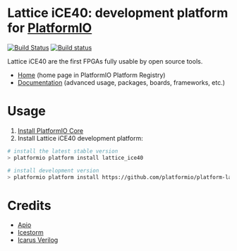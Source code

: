 # Lattice iCE40: development platform for [PlatformIO](http://platformio.org)
[![Build Status](https://travis-ci.org/platformio/platform-lattice_ice40.svg?branch=develop)](https://travis-ci.org/platformio/platform-lattice_ice40)
[![Build status](https://ci.appveyor.com/api/projects/status/4q0e67cy1ax5x67a/branch/develop?svg=true)](https://ci.appveyor.com/project/ivankravets/platform-lattice_ice40/branch/develop)

Lattice iCE40 are the first FPGAs fully usable by open source tools.

* [Home](http://platformio.org/platforms/lattice_ice40) (home page in PlatformIO Platform Registry)
* [Documentation](http://docs.platformio.org/page/platforms/lattice_ice40.html) (advanced usage, packages, boards, frameworks, etc.)

# Usage

1. [Install PlatformIO Core](http://docs.platformio.org/page/core.html)
2. Install Lattice iCE40 development platform:

```bash
# install the latest stable version
> platformio platform install lattice_ice40

# install development version
> platformio platform install https://github.com/platformio/platform-lattice_ice40.git
```

# Credits

* [Apio](https://github.com/FPGAwars/apio)
* [Icestorm](http://www.clifford.at/icestorm/)
* [Icarus Verilog](http://iverilog.icarus.com/)
